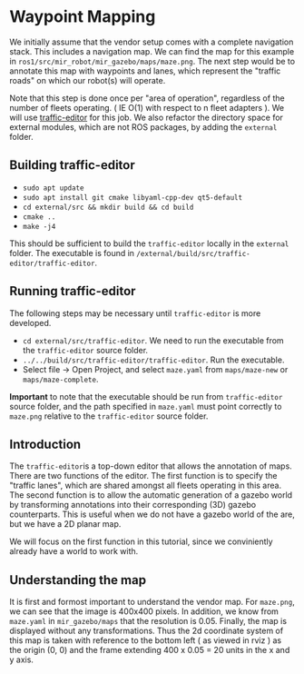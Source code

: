 # Waypoint Mapping
We initially assume that the vendor setup comes with a complete navigation stack. This includes a navigation map. We can find the map for this example in `ros1/src/mir_robot/mir_gazebo/maps/maze.png`. The next step would be to annotate this map with waypoints and lanes, which represent the "traffic roads" on which our robot(s) will operate. 

Note that this step is done once per "area of operation", regardless of the number of fleets operating. ( IE O(1) with respect to n fleet adapters ). We will use [traffic-editor](https://github.com/osrf/traffic-editor.git) for this job. We also refactor the directory space for external modules, which are not ROS packages, by adding the `external` folder.

## Building traffic-editor
* `sudo apt update`
* `sudo apt install git cmake libyaml-cpp-dev qt5-default`
* `cd external/src && mkdir build && cd build`
* `cmake ..`
* `make -j4`

This should be sufficient to build the `traffic-editor` locally in the `external` folder. The executable is found in `/external/build/src/traffic-editor/traffic-editor`.

## Running traffic-editor
The following steps may be necessary until `traffic-editor` is more developed.
* `cd external/src/traffic-editor`. We need to run the executable from the `traffic-editor` source folder.
* `../../build/src/traffic-editor/traffic-editor`. Run the executable.
* Select file -> Open Project, and select `maze.yaml` from `maps/maze-new` or `maps/maze-complete`.

**Important** to note that the executable should be run from `traffic-editor` source folder, and the path specified in `maze.yaml` must point correctly to `maze.png` relative to the `traffic-editor` source folder.

## Introduction
The `traffic-editor`is a top-down editor that allows the annotation of maps. There are two functions of the editor. The first function is to specify the "traffic lanes", which are shared amongst all fleets operating in this area. The second function is to allow the automatic generation of a gazebo world by transforming annotations into their corresponding (3D) gazebo counterparts. This is useful when we do not have a gazebo world of the are, but we have a 2D planar map.

We will focus on the first function in this tutorial, since we conviniently already have a world to work with.

## Understanding the map
It is first and formost important to understand the vendor map. For `maze.png`, we can see that the image is 400x400 pixels. In addition, we know from `maze.yaml` in `mir_gazebo/maps` that the resolution is 0.05. Finally, the map is displayed without any transformations. Thus the 2d coordinate system of this map is taken with reference to the bottom left ( as viewed in rviz ) as the origin (0, 0) and the frame extending 400 x 0.05 = 20 units in the x and y axis.

## 